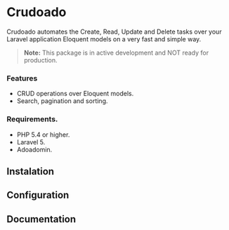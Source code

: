 # Crudoado
Crudoado automates the Create, Read, Update and Delete tasks over your Laravel application Eloquent models on a very fast and simple way.

> **Note:** This package is in active development and NOT ready for production.

### Features

* CRUD operations over Eloquent models.
* Search, pagination and sorting.

### Requirements.

* PHP 5.4 or higher.
* Laravel 5.
* Adoadomin.

## Instalation

## Configuration

## Documentation
